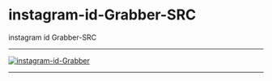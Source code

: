 # instagram-id-Grabber-SRC
instagram id Grabber-SRC

** **

<a href="https://ibb.co/Qcq3fbK"><img src="https://i.ibb.co/ZJwpVLM/instagram-id-Grabber.png" alt="instagram-id-Grabber" border="0"></a>

** **
